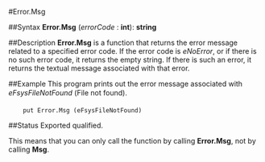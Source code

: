 
#Error.Msg

##Syntax
**Error.Msg** (_errorCode_ : **int**): **string**


##Description
**Error.Msg** is a function that returns the error message related to a specified error code. If the error code is _eNoError_, or if there is no such error code, it returns the empty string. If there is such an error, it returns the textual message associated with that error.


##Example
This program prints out the error message associated with _eFsysFileNotFound_ (&#147;File not found&#148;).

        put Error.Msg (eFsysFileNotFound)
##Status
Exported qualified.

This means that you can only call the function by calling **Error.Msg**, not by calling **Msg**.

